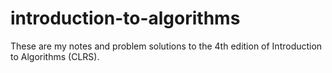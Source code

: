 # introduction-to-algorithms
These are my notes and problem solutions to the 4th edition of Introduction to Algorithms (CLRS).
